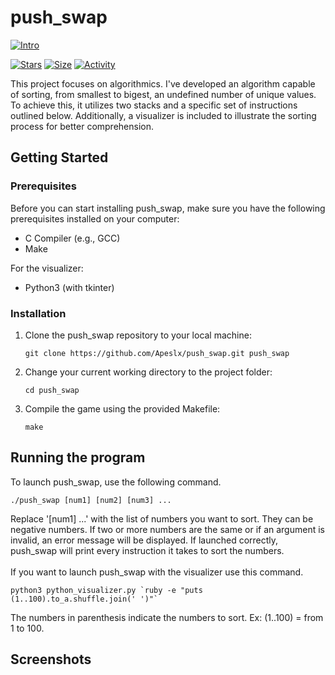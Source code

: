 # push_swap

 [![Intro](https://img.shields.io/badge/Cursus-Push_Swap-success?style=for-the-badge&logo=42)](https://github.com/Apeslx/push_swap)
 
 [![Stars](https://img.shields.io/github/stars/Apeslx/push_swap?color=ffff00&label=Stars&logo=Stars&style=?style=flat)](https://github.com/Apeslx/push_swap)
 [![Size](https://img.shields.io/github/repo-size/Apeslx/push_swap?color=blue&label=Size&logo=Size&style=?style=flat)](https://github.com/Apeslx/push_swap)
 [![Activity](https://img.shields.io/github/last-commit/Apeslx/push_swap?color=red&label=Last%20Commit&style=flat)](https://github.com/Apeslx/push_swap)
 
This project focuses on algorithmics. I've developed an algorithm capable of sorting, from smallest to bigest, an undefined number of unique values. To achieve this, it utilizes two stacks and a specific set of instructions outlined below. Additionally, a visualizer is included to illustrate the sorting process for better comprehension.

## Getting Started

### Prerequisites

Before you can start installing push_swap, make sure you have the following prerequisites installed on your computer:

- C Compiler (e.g., GCC)
- Make
  
For the visualizer:

- Python3 (with tkinter)

### Installation

1. Clone the push_swap repository to your local machine:

   ```shell
   git clone https://github.com/Apeslx/push_swap.git push_swap
2. Change your current working directory to the project folder:
   
   ```shell
   cd push_swap
3. Compile the game using the provided Makefile:

   ```shell
   make

## Running the program

To launch push_swap, use the following command.

   ```shell
   ./push_swap [num1] [num2] [num3] ...
   ```
Replace '[num1] ...' with the list of numbers you want to sort. They can be negative numbers. If two or more numbers are the same or if an argument is invalid, an error message will be displayed. If launched correctly, push_swap will print every instruction it takes to sort the numbers.<br><br>
If you want to launch push_swap with the visualizer use this command.

   ```shell
   python3 python_visualizer.py `ruby -e "puts (1..100).to_a.shuffle.join(' ')"`
   ```

The numbers in parenthesis indicate the numbers to sort. Ex: (1..100) = from 1 to 100.

## Screenshots
